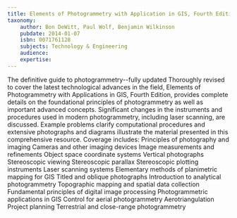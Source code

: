 ```yaml
---
title: Elements of Photogrammetry with Application in GIS, Fourth Edition
taxonomy:
	author: Bon DeWitt, Paul Wolf, Benjamin Wilkinson
	pubdate: 2014-01-07
	isbn: 0071761128
	subjects: Technology & Engineering
	audience: 
	expertise: 
---
```

The definitive guide to photogrammetry--fully updated Thoroughly revised to cover the latest technological advances in the field, Elements of Photogrammetry with Applications in GIS, Fourth Edition, provides complete details on the foundational principles of photogrammetry as well as important advanced concepts. Significant changes in the instruments and procedures used in modern photogrammetry, including laser scanning, are discussed. Example problems clarify computational procedures and extensive photographs and diagrams illustrate the material presented in this comprehensive resource. Coverage includes: Principles of photography and imaging Cameras and other imaging devices Image measurements and refinements Object space coordinate systems Vertical photographs Stereoscopic viewing Stereoscopic parallax Stereoscopic plotting instruments Laser scanning systems Elementary methods of planimetric mapping for GIS Titled and oblique photographs Introduction to analytical photogrammetry Topographic mapping and spatial data collection Fundamental principles of digital image processing Photogrammetric applications in GIS Control for aerial photogrammetry Aerotriangulation Project planning Terrestrial and close-range photogrammetry